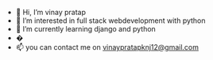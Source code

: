 - 👋 Hi, I’m vinay pratap
- 👀 I’m interested in full stack webdevelopment with python
- 🌱 I’m currently learning  django and python
- �
- 📫 you can contact me on vinaypratapknj12@gmail.com

<!---
vinaypratap123/vinaypratap123 is a ✨ special ✨ repository because its `README.md` (this file) appears on your GitHub profile.
You can click the Preview link to take a look at your changes.
--->
